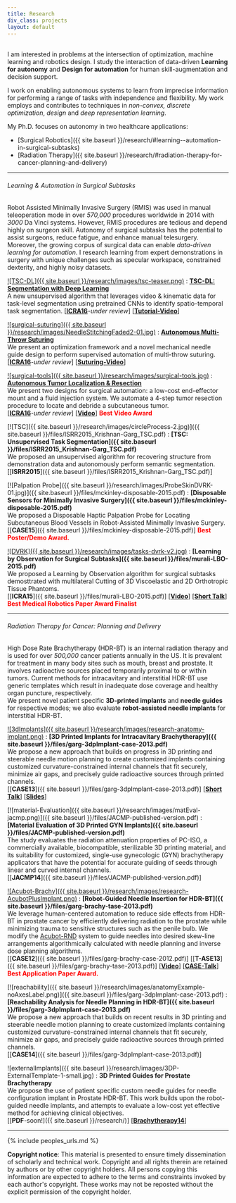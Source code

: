 ```yaml
---
title: Research
div_class: projects
layout: default
---
```


<br>I am interested in problems at the intersection of optimization, machine learning and robotics design. I study the interaction of data-driven **Learning for autonomy** and **Design for automation** for human skill-augmentation and decision support. 

I work on enabling autonomous systems to learn from imprecise information for performing a range of tasks with independence and flexibility. My work employs and contributes to techniques in *non-convex, discrete optimization*, *design* and *deep representation learning*.  

My Ph.D. focuses on autonomy in two healthcare applications:  
- [Surgical Robotics]({{ site.baseurl }}/research/#learning--automation-in-surgical-subtasks)  
- [Radiation Therapy]({{ site.baseurl }}/research/#radiation-therapy-for-cancer-planning-and-delivery)

<!-- My research spans \textbf{Operations Research}, \textbf{Computer Science} and \textbf{Design}, combining theory with experiments.
 The goal of my work is analysis of decision and design problems in human-machine collaboration and skill-augmentation, with a focus on healthcare.
I study integration of algorithms with hardware design for applications in medical robotics and healthcare.   -->

<!-- Specifically, I have studied algorithmically grounded solutions for integration of autonomy in internal radiotherapy for cancer and subtask automation in Robot-assisted minimally invasive surgery (RMIS).  -->

---

###### Learning & Automation in Surgical Subtasks

Robot Assisted Minimally Invasive Surgery (RMIS) was used in manual teleoperation mode in over *570,000* procedures worldwide in 2014 with *3000* Da Vinci systems. However, RMIS procedures are tedious and depend highly on surgeon skill. Autonomy of surgical subtasks has the potential to assist surgeons, reduce fatigue, and enhance manual telesurgery. Moreover, the growing corpus of surgical data can enable *data-driven learning for automation*. I research learning from expert demonstrations in surgery with unique challenges such as specular workspace, constrained dexterity, and highly noisy datasets.

<!-- Currently, robot-assisted minimally invasive surgery (RMIS) devices are controlled by surgeons in a local tele-operation mode. Procedures often last multiple hours and highly depend on surgeon skill. Autonomy of surgical subtasks has the potential to assist surgeons, reduce fatigue, and facilitate supervised autonomy for tele-surgery.  We consider learning task representations as **milestones** from demonstrations and use multimodal sensory input for classification of success criterion. The goal of this work is semi-supervised learning of *necessary* conditions of success, eventually allowing demonstrations to be **Actor Agnostic**. -->

[![TSC-DL]({{ site.baseurl }}/research/images/tsc-teaser.png)](http://berkeleyautomation.github.io/tsc-dl/)
: **[TSC-DL: Segmentation with Deep Learning](http://berkeleyautomation.github.io/tsc-dl/)**  
 A new unsupervised algorithm that leverages video & kinematic data for task-level segmentation using pretrained CNNs to identify spatio-temporal task segmentation.
\[[**ICRA16**](http://berkeleyautomation.github.io/tsc-dl/)-*under review*\] \[[**Tutorial-Video**](https://www.youtube.com/watch?v=L561cJh7DLE)\] 

[![surgical-suturing]({{ site.baseurl }}/research/images/NeedleStitchingFaded2-01.jpg)](http://berkeleyautomation.github.io/amts/)
: **[Autonomous Multi-Throw Suturing](http://berkeleyautomation.github.io/amts/)**  
We present an optimization framework and a novel mechanical needle guide design to perform supervised automation of multi-throw suturing.  
\[[**ICRA16**](http://berkeleyautomation.github.io/amts/)-*under review*\] \[[**Suturing-Video**](https://www.youtube.com/watch?v=z1ehShXFToc)\] 

[![surgical-tools]({{ site.baseurl }}/research/images/surgical-tools.jpg)](http://berkeleyautomation.github.io/surgical-tools/)
: **[Autonomous Tumor Localization & Resection](http://berkeleyautomation.github.io/surgical-tools/)**  
We present two designs for surgical automation: a low-cost end-effector mount and a fluid injection system.  We automate a 4-step tumor resection procedure to locate and debride a subcutaneous tumor.  
\[[**ICRA16**](http://berkeleyautomation.github.io/surgical-tools/)-*under review*\] \[[**Video**](https://www.youtube.com/watch?v=YiPq9t0tR3U)\] **<font color="red">Best Video Award</font>** 

[![TSC]({{ site.baseurl }}/research/images/circleProcess-2.jpg)]({{ site.baseurl }}/files/ISRR2015_Krishnan-Garg_TSC.pdf)
: **[TSC: Unsupervised Task Segmentation]({{ site.baseurl }}/files/ISRR2015_Krishnan-Garg_TSC.pdf)**  
We proposed an unsupervised algorithm for recovering structure from demonstration data and autonomously perform semantic segmentation.  
\[[**ISRR2015**]({{ site.baseurl }}/files/ISRR2015_Krishnan-Garg_TSC.pdf)\] 

[![Palpation Probe]({{ site.baseurl }}/research/images/ProbeSkinDVRK-01.jpg)]({{ site.baseurl }}/files/mckinley-disposable-2015.pdf)
: **[Disposable Sensors for Minimally Invasive Surgery]({{ site.baseurl }}/files/mckinley-disposable-2015.pdf)**  
We proposed a Disposable Haptic Palpation Probe for Locating Subcutaneous Blood Vessels in Robot-Assisted Minimally Invasive Surgery.  
\[[**CASE15**]({{ site.baseurl }}/files/mckinley-disposable-2015.pdf)\] **<font color="red">Best Poster/Demo Award.</font>**

[![DVRK]({{ site.baseurl }}/research/images/tasks-dvrk-v2.jpg)](http://www.youtube.com/watch?v=beVWB6NtAaA)
: **[Learning by Observation for Surgical Subtasks]({{ site.baseurl }}/files/murali-LBO-2015.pdf)**  
We proposed a Learning by Observation algorithm for surgical subtasks demosttrated with multilateral Cutting of 3D Viscoelastic and 2D Orthotropic Tissue Phantoms.  
\[[**ICRA15**]({{ site.baseurl }}/files/murali-LBO-2015.pdf)\] \[[**Video**](http://www.youtube.com/watch?v=beVWB6NtAaA)\] \[[**Short Talk**](https://youtu.be/Eye92IXOkxE)\]  
**<font color="red">Best Medical Robotics Paper Award Finalist</font>**

---

###### Radiation Therapy for Cancer: Planning and Delivery

High Dose Rate Brachytherapy (HDR-BT) is an internal radiation therapy and is used for over *500,000* cancer patients annually in the US. It is prevalent for treatment in many body sites such as mouth, breast and prostate. It involves radioactive sources placed temporarily proximal to or within tumors. 
Current methods for intracavitary and interstitial HDR-BT use generic templates which result in inadequate dose coverage and healthy organ puncture, respectively.  
We present novel patient specific **3D-printed implants** and **needle guides** for respective modes; we also evaluate **robot-assisted needle implants** for interstitial HDR-BT. 
<!-- Further, we pose the treatment planning for problem as a discrete conic optimization to achieve optimality guarantees.  -->

[![3dImplants]({{ site.baseurl }}/research/images/research-anatomy-implant.png)](https://youtu.be/sLnrddnAGks?list=PLOyuQaVrp4qqNdUbezfWvP8qtmKDuYzLS)
: **[3D Printed Implants for Intracavitary Brachytherapy]({{ site.baseurl }}/files/garg-3dpImplant-case-2013.pdf)**  
We propose a new approach that builds on progress in 3D printing and steerable needle motion planning to create customized implants containing customized curvature-constrained internal channels that fit securely, minimize air gaps, and precisely guide radioactive sources through printed channels.  
\[[**CASE13**]({{ site.baseurl }}/files/garg-3dpImplant-case-2013.pdf)\] \[[**Short Talk**](https://youtu.be/sLnrddnAGks?list=PLOyuQaVrp4qqNdUbezfWvP8qtmKDuYzLS)\] \[[**Slides**](http://www.eecs.berkeley.edu/XRG/BEARS/2014/presentations/garg.pptx)\]

[![material-Evaluation]({{ site.baseurl }}/research/images/matEval-jacmp.png)]({{ site.baseurl }}/files/JACMP-published-version.pdf)
: **[Material Evaluation of 3D Printed GYN Implants]({{ site.baseurl }}/files/JACMP-published-version.pdf)**  
The study evaluates the radiation attenuation properties of PC-ISO, a commercially available, biocompatible, sterilizable 3D printing material, and its suitability for customized, single-use gynecologic (GYN) brachytherapy applicators that have the potential for accurate guiding of seeds through linear and curved internal channels.  
\[[**JACMP14**]({{ site.baseurl }}/files/JACMP-published-version.pdf)\]

[![Acubot-Brachy]({{ site.baseurl }}/research/images/research-AcubotPlusImplant.png)](https://youtu.be/Kk_wHiu8nGg)
: **[Robot-Guided Needle Insertion for HDR-BT]({{ site.baseurl }}/files/garg-brachy-tase-2013.pdf)**  
We leverage human-centered automation to reduce side effects from HDR-BT in prostate cancer by efficiently delivering radiation to the prostate while minimizing trauma to sensitive structures such as the penile bulb. We modify the [Acubot-RND](http://urobotics.urology.jhu.edu/projects/RND/) system to guide needles into desired skew-line arrangements algorithmically calculated with needle planning and inverse dose planning algorithms.  
\[[**CASE12**]({{ site.baseurl }}/files/garg-brachy-case-2012.pdf)\] \[[**T-ASE13**]({{ site.baseurl }}/files/garg-brachy-tase-2013.pdf)\] \[[**Video**](https://youtu.be/Kk_wHiu8nGg)\] \[[**CASE-Talk**](https://youtu.be/TGEIRpbuS_I)\]  
**<font color="red">Best Application Paper Award.</font>**

[![reachability]({{ site.baseurl }}/research/images/anatomyExample-noAxesLabel.png)]({{ site.baseurl }}/files/garg-3dpImplant-case-2013.pdf)
: **[Reachability Analysis for Needle Planning in HDR-BT]({{ site.baseurl }}/files/garg-3dpImplant-case-2013.pdf)**  
We propose a new approach that builds on recent results in 3D printing and steerable needle motion planning to create customized implants containing customized curvature-constrained internal channels that fit securely, minimize air gaps, and precisely
guide radioactive sources through printed channels.  
\[[**CASE14**]({{ site.baseurl }}/files/garg-3dpImplant-case-2013.pdf)\]

<!--![externalImplants]({{ site.baseurl }}/research/images/comingSoon.jpg) -->
![externalImplants]({{ site.baseurl }}/research/images/3DP-ExternalTemplate-1-small.jpg)
: **3D Printed Guides for Prostate Brachytherapy**  
We propose the use of patient specific custom needle guides for needle configuration implant in Prostate HDR-BT. This work builds upon the robot-guided needle implants, and attempts to evaluate a low-cost yet effective method for achieving clinical objectives.  
\[[**PDF**-soon!]({{ site.baseurl }}/research/)\] \[[**Brachytherapy14**](http://www.sciencedirect.com/science/article/pii/S1538472114004863)\] 

---

{% include peoples_urls.md %}
<div id="footer">
<b>Copyright notice</b>: This material is presented to ensure timely dissemination of scholarly and technical work. Copyright and all rights therein are retained by authors or by other copyright holders. All persons copying this information are expected to adhere to the terms and constraints invoked by each author's copyright. These works may not be reposted without the explicit permission of the copyright holder.
</div>
